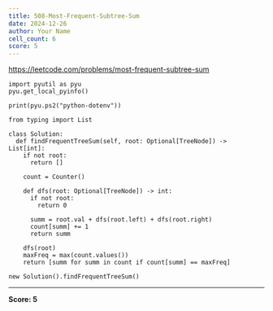 ```yaml
---
title: 508-Most-Frequent-Subtree-Sum
date: 2024-12-26
author: Your Name
cell_count: 6
score: 5
---
```


https://leetcode.com/problems/most-frequent-subtree-sum


```
import pyutil as pyu
pyu.get_local_pyinfo()
```


```
print(pyu.ps2("python-dotenv"))
```


```
from typing import List
```


```
class Solution:
  def findFrequentTreeSum(self, root: Optional[TreeNode]) -> List[int]:
    if not root:
      return []

    count = Counter()

    def dfs(root: Optional[TreeNode]) -> int:
      if not root:
        return 0

      summ = root.val + dfs(root.left) + dfs(root.right)
      count[summ] += 1
      return summ

    dfs(root)
    maxFreq = max(count.values())
    return [summ for summ in count if count[summ] == maxFreq]
```


```
new Solution().findFrequentTreeSum()
```


---
**Score: 5**